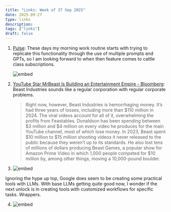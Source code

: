 ```yaml
---
title: "Links: Week of 27 Sep 2025"
date: 2025-09-27
type: links
description: 
tags: ["links"]
draft: false
---
```



1. [Pulse](https://x.com/sama/status/1971297661748953263): These days my morning work routine starts with trying to replicate this functionality through the use of multiple prompts and GPTs, so I am looking forward to when then feature comes to cattle class subscriptions. 

    ![embed](https://x.com/sama/status/1971297661748953263)

2. [YouTube Star MrBeast Is Building an Entertainment Empire - Bloomberg](https://archive.ph/2025.09.24-052808/https://www.bloomberg.com/news/features/2025-09-22/youtube-star-mrbeast-is-building-an-entertainment-empire): Beast Industries sounds like a regular corporation with regular corporate problems. 
    > Right now, however, Beast Industries is hemorrhaging money. It’s had three years of losses, including more than $110 million in 2024. The viral videos account for all of it, overwhelming the profits from Feastables. Donaldson has been spending between $3 million and $4 million on every video he produces for the main YouTube channel, most of which lose money. In 2023, Beast spent $10 million to $15 million shooting videos it never released to the public because they weren’t up to its standards. He also lost tens of millions of dollars producing Beast Games, a popular show for Amazon Prime Video in which 1,000 people competed for $10 million by, among other things, moving a 10,000-pound boulder.

3. ![embed](https://x.com/alex_prompter/status/1970078106427039838)

Ignoring the hype up top, Google does seem to be creating some practical tools with LLMs. With base LLMs getting quite good now, I wonder if the next unlock is in creating tools with customized workflows for specific tasks. Wrappers.  

4. ![embed](https://youtube.com/playlist?list=PL7A1F4CF36C085DE1&si=NZI8cOTfxZlRg-LB)